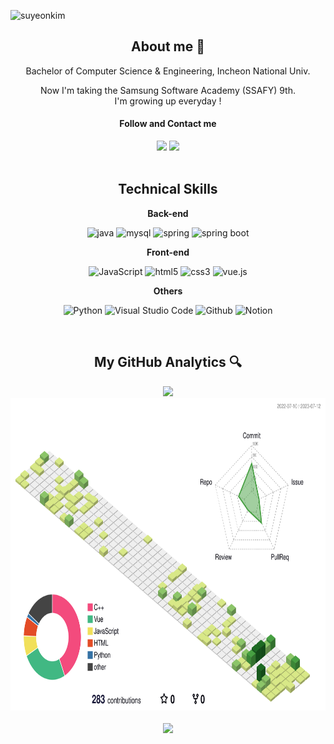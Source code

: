 ![suyeonkim](https://github.com/suyeonsu/suyeonsu/assets/54935106/1194f5ca-d606-4c27-bed9-134acce0d00d)

<div align="center">
  <h2>About me 🐚</h2>
  <div>
  Bachelor of Computer Science & Engineering, Incheon National Univ.
  
  Now I'm taking the Samsung Software Academy (SSAFY) 9th.  
  I'm growing up everyday  !
  <h4>Follow and Contact me </h4>
    <div>
<!--     <a href="https://www.acmicpc.net/user/tndus7207"><img src="http://mazassumnida.wtf/api/mini/generate_badge?boj=tndus7207"/></a> -->
    <a href="https://suyeonsu.github.io"><img src="https://img.shields.io/badge/Blog-181717?style=flat-square&logo=GitHub&logoColor=white&link=https://suyeonsu.github.io"/></a>
    <a href="mailto:agew0423@daum.net"><img src="https://img.shields.io/badge/Mail-EA4335?style=flat-square&logo=Gmail&logoColor=white&link=agew0423@daum.net"/></a>
    </div>
  </div>
  
  <br/>

  <h2>Technical Skills</h2>
  <div>
  
  <b>Back-end</b>

![java](https://img.shields.io/badge/java-007396?style=for-the-badge&logo=&logoColor=white)
![mysql](https://img.shields.io/badge/mysql-4479A1?style=for-the-badge&logo=mysql&logoColor=white)
![spring](https://img.shields.io/badge/spring-6DB33F?style=for-the-badge&logo=spring&logoColor=white)
![spring boot](https://img.shields.io/badge/SpringBoot-6DB33F?style=for-the-badge&logo=SpringBoot&logoColor=white)  

<b>Front-end</b>

![JavaScript](https://img.shields.io/badge/JavaScript-F7DF1E?style=for-the-badge&logo=Javascript&logoColor=black)
![html5](https://img.shields.io/badge/html-E34F26?style=for-the-badge&logo=html5&logoColor=white)
![css3](https://img.shields.io/badge/css-1572B6?style=for-the-badge&logo=css3&logoColor=white)
![vue.js](https://img.shields.io/badge/vue.js-4FC08D?style=for-the-badge&logo=vue.js&logoColor=white)

<b>Others</b>

![Python](https://img.shields.io/badge/Python-3776AB?style=for-the-badge&logo=python&logoColor=white)
![Visual Studio Code](https://img.shields.io/badge/Visual%20Studio%20Code-000000?style=for-the-badge&logo=Visual%20Studio%20Code&logoColor=007ACC)
![Github](https://img.shields.io/badge/GitHub-181717?style=for-the-badge&logo=GitHub&logoColor=white)
![Notion](https://img.shields.io/badge/Notion-ffffff?style=for-the-badge&logo=Notion&logoColor=black)

  </div>
    
  <br/>
  
  <h2>My GitHub Analytics 🔍</h2>
  <div>
  <img height="150em" src="https://github-readme-stats.vercel.app/api?username=suyeonsu&show_icons=true&count_private=true&theme=flag-india"/>
  <img height="500em" src="./profile-3d-contrib/profile-green-animate.svg"/>
  </div>

<br/>
                                                                          
  <img src="https://hits.seeyoufarm.com/api/count/incr/badge.svg?url=https%3A%2F%2Fgithub.com%2Fsuyeonsu&count_bg=%23555555title_bg=%23E7E7E7&icon=github.svg&icon_color=%23E7E7E7&title=hits&edge_flat=false"/>
</div>
